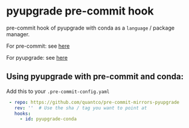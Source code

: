 # pyupgrade pre-commit hook

pre-commit hook of pyupgrade with conda as a `language` / package manager.

For pre-commit: see [here](https://github.com/pre-commit/pre-commit)

For pyupgrade: see [here](https://github.com/asottile/pyupgrade)

## Using pyupgrade with pre-commit and conda:

Add this to your `.pre-commit-config.yaml`

```yaml
 - repo: https://github.com/quantco/pre-commit-mirrors-pyupgrade
   rev: ''  # Use the sha / tag you want to point at
   hooks:
     - id: pyupgrade-conda
```

